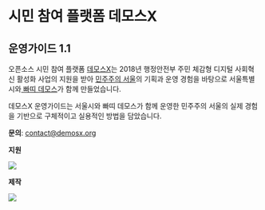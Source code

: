 # 시민 참여 플랫폼 데모스X

## 운영가이드 1.1

오픈소스 시민 참여 플랫폼 [데모스X](https://demosx.org)는 2018년 행정안전부 주민 체감형 디지털 사회혁신 활성화 사업의 지원을 받아 [민주주의 서울](https://democracy.seoul.go.kr/front/index.do)의 기획과 운영 경험을 바탕으로 서울특별시와[ 빠띠 데모스](http://partiunion.org/)가 함께 만들었습니다.

데모스X 운영가이드는 서울시와 빠띠 데모스가 함께 운영한 민주주의 서울의 실제 경험을 기반으로 구체적이고 실용적인 방법을 담았습니다.

**문의**: [contact@demosx.org](mailto:contact@demosx.org)

**지원**

![](/assets/demos/1.행안부로고.jpg)

**제작**

![](/assets/demos/2.서울특별시빠띠로고.PNG)
